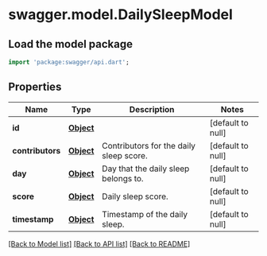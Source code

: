 # swagger.model.DailySleepModel

## Load the model package
```dart
import 'package:swagger/api.dart';
```

## Properties
Name | Type | Description | Notes
------------ | ------------- | ------------- | -------------
**id** | [**Object**](Object.md) |  | [default to null]
**contributors** | [**Object**](Object.md) | Contributors for the daily sleep score. | [default to null]
**day** | [**Object**](Object.md) | Day that the daily sleep belongs to. | [default to null]
**score** | [**Object**](Object.md) | Daily sleep score. | [default to null]
**timestamp** | [**Object**](Object.md) | Timestamp of the daily sleep. | [default to null]

[[Back to Model list]](../README.md#documentation-for-models) [[Back to API list]](../README.md#documentation-for-api-endpoints) [[Back to README]](../README.md)


